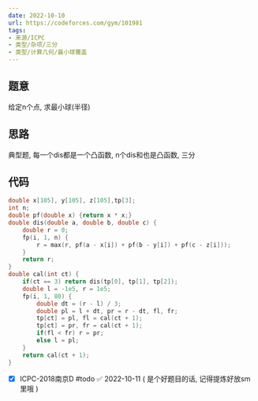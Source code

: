 ```yaml
---
date: 2022-10-10
url: https://codeforces.com/gym/101981
tags: 
- 来源/ICPC
- 类型/杂项/三分
- 类型/计算几何/最小球覆盖
---
```


## 题意

给定n个点, 求最小球(半径)

## 思路

典型题,  每一个dis都是一个凸函数, n个dis和也是凸函数,
三分

## 代码

```cpp
double x[105], y[105], z[105],tp[3];
int n;
double pf(double x) {return	x * x;}
double dis(double a, double b, double c) {
	double r = 0;
	fp(i, 1, n) {
		r = max(r, pf(a - x[i]) + pf(b - y[i]) + pf(c - z[i]));
	}
	return r;
}
double cal(int ct) {
	if(ct == 3) return dis(tp[0], tp[1], tp[2]);
	double l = -1e5, r = 1e5;
	fp(i, 1, 80) {
		double dt = (r - l) / 3;
		double pl = l + dt, pr = r - dt, fl, fr;
		tp[ct] = pl, fl = cal(ct + 1);
		tp[ct] = pr, fr = cal(ct + 1);
		if(fl < fr) r = pr;
		else l = pl;
	}
	return cal(ct + 1);
}
```


- [x] ICPC-2018南京D #todo ✅ 2022-10-11
( 是个好题目的话, 记得提炼好放sm里哦 )